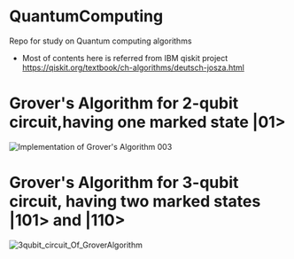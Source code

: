 # QuantumComputing
Repo for study on Quantum computing algorithms

- Most of contents here is referred from IBM qiskit project 
https://qiskit.org/textbook/ch-algorithms/deutsch-josza.html


# Grover's Algorithm for 2-qubit circuit,having one marked state |01>
![Implementation of Grover's Algorithm 003](https://user-images.githubusercontent.com/34852540/80299319-6e31ed80-87ce-11ea-8ce1-89cfb97cd9d2.png)





# Grover's Algorithm for 3-qubit circuit, having two marked states |101> and |110>
![3qubit_circuit_Of_GroverAlgorithm](https://user-images.githubusercontent.com/34852540/80271458-34dc7d80-86fb-11ea-868c-bafe171bfaf9.png)

